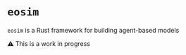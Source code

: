 # `eosim`

`eosim` is a Rust framework for building agent-based models

⚠️ This is a work in progress

